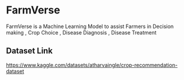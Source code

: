 # FarmVerse
FarmVerse is a Machine Learning Model to assist Farmers in Decision making , Crop Choice , Disease Diagnosis , Disease Treatment
## Dataset Link
https://www.kaggle.com/datasets/atharvaingle/crop-recommendation-dataset
